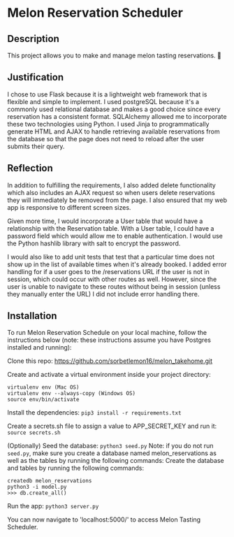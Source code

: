 # Melon Reservation Scheduler

## Description
This project allows you to make and manage melon tasting reservations. 🍉

## Justification
I chose to use Flask because it is a lightweight web framework that is flexible and simple to implement. I used postgreSQL because it's a commonly used relational database and makes a good choice since every reservation has a consistent format. SQLAlchemy allowed me to incorporate these two technologies using Python. I used Jinja to programmatically generate HTML and AJAX to handle retrieving available reservations from the database so that the page does not need to reload after the user submits their query.     

## Reflection
In addition to fulfilling the requirements, I also added delete functionality which also includes an AJAX request so when users delete reservations they will immediately be removed from the page. I also ensured that my web app is responsive to different screen sizes.

Given more time, I would incorporate a User table that would have a relationship with the Reservation table. With a User table, I could have a password field which would allow me to enable authentication. I would use the Python hashlib library with salt to encrypt the password. 

I would also like to add unit tests that test that a particular time does not show up in the list of available times when it's already booked. I added error handling for if a user goes to the /reservations URL if the user is not in session, which could occur with other routes as well. However, since the user is unable to navigate to these routes without being in session (unless they manually enter the URL) I did not include error handling there. 

## Installation
To run Melon Reservation Schedule on your local machine, follow the instructions below (note: these instructions assume you have Postgres installed and running):

Clone this repo: https://github.com/sorbetlemon16/melon_takehome.git

Create and activate a virtual environment inside your project directory:

```
virtualenv env (Mac OS)
virtualenv env --always-copy (Windows OS)
source env/bin/activate
```

Install the dependencies:
```pip3 install -r requirements.txt```

Create a secrets.sh file to assign a value to APP_SECRET_KEY and run it:
```source secrets.sh```

(Optionally) Seed the database:
```python3 seed.py```
Note: if you do not run ```seed.py```, make sure you create a database named
melon_reservations as well as the tables by running the following commands: 
Create the database and tables by running the following commands: 
```
createdb melon_reservations 
python3 -i model.py
>>> db.create_all()
``` 

Run the app:
```python3 server.py```

You can now navigate to 'localhost:5000/' to access Melon Tasting Scheduler.